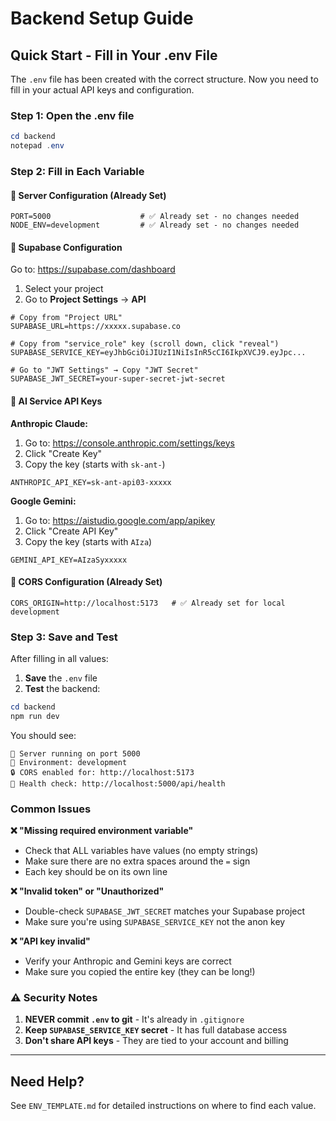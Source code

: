 # Backend Setup Guide

## Quick Start - Fill in Your .env File

The `.env` file has been created with the correct structure. Now you need to fill in your actual API keys and configuration.

### Step 1: Open the .env file

```powershell
cd backend
notepad .env
```

### Step 2: Fill in Each Variable

#### 🔹 Server Configuration (Already Set)
```env
PORT=5000                    # ✅ Already set - no changes needed
NODE_ENV=development         # ✅ Already set - no changes needed
```

#### 🔹 Supabase Configuration

Go to: https://supabase.com/dashboard
1. Select your project
2. Go to **Project Settings** → **API**

```env
# Copy from "Project URL"
SUPABASE_URL=https://xxxxx.supabase.co

# Copy from "service_role" key (scroll down, click "reveal")
SUPABASE_SERVICE_KEY=eyJhbGciOiJIUzI1NiIsInR5cCI6IkpXVCJ9.eyJpc...

# Go to "JWT Settings" → Copy "JWT Secret"
SUPABASE_JWT_SECRET=your-super-secret-jwt-secret
```

#### 🔹 AI Service API Keys

**Anthropic Claude:**
1. Go to: https://console.anthropic.com/settings/keys
2. Click "Create Key"
3. Copy the key (starts with `sk-ant-`)

```env
ANTHROPIC_API_KEY=sk-ant-api03-xxxxx
```

**Google Gemini:**
1. Go to: https://aistudio.google.com/app/apikey
2. Click "Create API Key"
3. Copy the key (starts with `AIza`)

```env
GEMINI_API_KEY=AIzaSyxxxxx
```

#### 🔹 CORS Configuration (Already Set)
```env
CORS_ORIGIN=http://localhost:5173   # ✅ Already set for local development
```

### Step 3: Save and Test

After filling in all values:

1. **Save** the `.env` file
2. **Test** the backend:

```powershell
cd backend
npm run dev
```

You should see:
```
🚀 Server running on port 5000
📝 Environment: development
🔒 CORS enabled for: http://localhost:5173
🏥 Health check: http://localhost:5000/api/health
```

### Common Issues

**❌ "Missing required environment variable"**
- Check that ALL variables have values (no empty strings)
- Make sure there are no extra spaces around the `=` sign
- Each key should be on its own line

**❌ "Invalid token" or "Unauthorized"**
- Double-check `SUPABASE_JWT_SECRET` matches your Supabase project
- Make sure you're using `SUPABASE_SERVICE_KEY` not the anon key

**❌ "API key invalid"**
- Verify your Anthropic and Gemini keys are correct
- Make sure you copied the entire key (they can be long!)

### ⚠️ Security Notes

1. **NEVER commit `.env` to git** - It's already in `.gitignore`
2. **Keep `SUPABASE_SERVICE_KEY` secret** - It has full database access
3. **Don't share API keys** - They are tied to your account and billing

---

## Need Help?

See `ENV_TEMPLATE.md` for detailed instructions on where to find each value.

